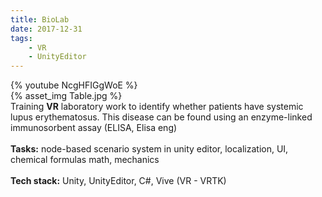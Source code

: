 ```yaml
---
title: BioLab
date: 2017-12-31
tags: 
	- VR
	- UnityEditor
---
```


{% youtube NcgHFIGgWoE %}
<br>
{% asset_img Table.jpg %}
<br>
Training <b>VR</b> laboratory work to identify whether patients have systemic lupus erythematosus. This disease can be found using an enzyme-linked immunosorbent assay (ELISA, Elisa eng)
<br>
<br>
<b>Tasks:</b> node-based scenario system in unity editor, localization, UI, chemical formulas math, mechanics
<br>
<br>
<b>Tech stack:</b> Unity, UnityEditor, C#, Vive (VR - VRTK)